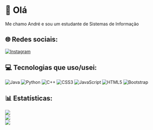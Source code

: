 # 💫 Olá
Me chamo André e sou um estudante de Sistemas de Informação


## 🌐 Redes sociais:
[![Instagram](https://img.shields.io/badge/Instagram-%23E4405F.svg?logo=Instagram&logoColor=white)](https://instagram.com/andrehsv) 

## 💻 Tecnologias que uso/usei:
![Java](https://img.shields.io/badge/java-%23ED8B00.svg?style=flat&logo=java&logoColor=white) ![Python](https://img.shields.io/badge/python-3670A0?style=flat&logo=python&logoColor=ffdd54) ![C++](https://img.shields.io/badge/c++-%2300599C.svg?style=flat&logo=c%2B%2B&logoColor=white) ![CSS3](https://img.shields.io/badge/css3-%231572B6.svg?style=flat&logo=css3&logoColor=white) ![JavaScript](https://img.shields.io/badge/javascript-%23323330.svg?style=flat&logo=javascript&logoColor=%23F7DF1E) ![HTML5](https://img.shields.io/badge/html5-%23E34F26.svg?style=flat&logo=html5&logoColor=white) ![Bootstrap](https://img.shields.io/badge/bootstrap-%23563D7C.svg?style=flat&logo=bootstrap&logoColor=white)

## 📊 Estatísticas:
![](https://github-readme-stats.vercel.app/api?username=andrehsv&theme=algolia&hide_border=false&include_all_commits=false&count_private=false)<br/>
![](https://github-readme-streak-stats.herokuapp.com/?user=andrehsv&theme=algolia&hide_border=false)<br/>
![](https://github-readme-stats.vercel.app/api/top-langs/?username=andrehsv&theme=algolia&hide_border=false&include_all_commits=false&count_private=false&layout=compact)
<!-- Proudly created with GPRM ( https://gprm.itsvg.in ) -->
